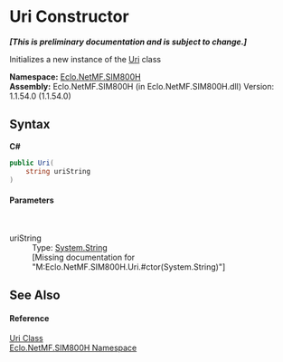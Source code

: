 # Uri Constructor 
 _**\[This is preliminary documentation and is subject to change.\]**_

Initializes a new instance of the <a href="T_Eclo_NetMF_SIM800H_Uri">Uri</a> class

**Namespace:**&nbsp;<a href="N_Eclo_NetMF_SIM800H">Eclo.NetMF.SIM800H</a><br />**Assembly:**&nbsp;Eclo.NetMF.SIM800H (in Eclo.NetMF.SIM800H.dll) Version: 1.1.54.0 (1.1.54.0)

## Syntax

**C#**<br />
``` C#
public Uri(
	string uriString
)
```


#### Parameters
&nbsp;<dl><dt>uriString</dt><dd>Type: <a href="http://msdn2.microsoft.com/en-us/library/s1wwdcbf" target="_blank">System.String</a><br />\[Missing <param name="uriString"/> documentation for "M:Eclo.NetMF.SIM800H.Uri.#ctor(System.String)"\]</dd></dl>

## See Also


#### Reference
<a href="T_Eclo_NetMF_SIM800H_Uri">Uri Class</a><br /><a href="N_Eclo_NetMF_SIM800H">Eclo.NetMF.SIM800H Namespace</a><br />
